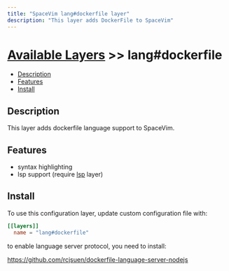 ```yaml
---
title: "SpaceVim lang#dockerfile layer"
description: "This layer adds DockerFile to SpaceVim"
---
```


# [Available Layers](../../) >> lang#dockerfile

<!-- vim-markdown-toc GFM -->

- [Description](#description)
- [Features](#features)
- [Install](#install)

<!-- vim-markdown-toc -->

## Description

This layer adds dockerfile language support to SpaceVim.

## Features

- syntax highlighting
- lsp support (require [lsp](https://spacevim.org/layers/language-server-protocol/) layer)

## Install

To use this configuration layer, update custom configuration file with:

```toml
[[layers]]
  name = "lang#dockerfile"
```

to enable language server protocol, you need to install:

https://github.com/rcjsuen/dockerfile-language-server-nodejs
